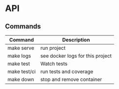 # API

## Commands

Command      | Description
-------------|------------
make serve   | run project
make logs    | see docker logs for this project
make test    | Watch tests
make test/ci | run tests and coverage
make down    | stop and remove container